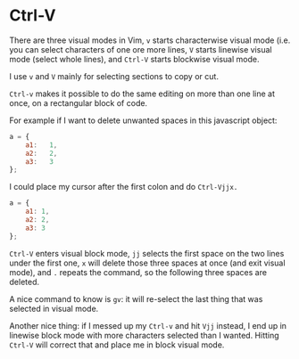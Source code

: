 # Ctrl-V

There are three visual modes in Vim, `v` starts characterwise visual mode (i.e. 
you can select characters of one ore more lines, `V` starts linewise visual
mode (select whole lines), and `Ctrl-V` starts blockwise visual mode.

I use `v` and `V` mainly for selecting sections to copy or cut.

`Ctrl-v` makes it possible to do the same editing on more than one line at
once, on a rectangular block of code.

For example if I want to delete unwanted spaces in this javascript object:

```javascript
a = {
    a1:   1,
    a2:   2,
    a3:   3
};
```

I could place my cursor after the first colon and do `Ctrl-Vjjx.`

```javascript
a = {
    a1: 1,
    a2: 2,
    a3: 3
};
```

`Ctrl-V` enters visual block mode, `jj` selects the first space on the two 
lines under the first one, `x` will delete those three spaces at once (and exit
visual mode), and `.` repeats the command, so the following three spaces are
deleted.

A nice command to know is `gv`: it will re-select the last thing that was
selected in visual mode.

Another nice thing: if I messed up my `Ctrl-v` and hit `Vjj` instead, I end
up in linewise block mode with more characters selected than I wanted.
Hitting `Ctrl-V` will correct that and place me in block visual mode.
